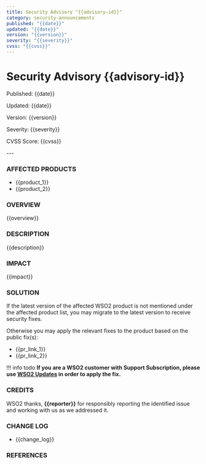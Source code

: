 ```yaml
---
title: Security Advisory "{{advisory-id}}"
category: security-announcements
published: "{{date}}"
updated: "{{date}}"
version: "{{version}}"
severity: "{{severity}}"
cvss: "{{cvss}}"
---
```


# Security Advisory {{advisory-id}}

<p class="doc-info">Published: {{date}}</p>
<p class="doc-info">Updated: {{date}}</p>
<p class="doc-info">Version: {{version}}</p>
<p class="doc-info">Severity: {{severity}}</p>
<p class="doc-info">CVSS Score: {{cvss}}</p>
---

### AFFECTED PRODUCTS
* {{product_1}}
* {{product_2}}


### OVERVIEW
{{overview}}


### DESCRIPTION
{{description}}


### IMPACT
{{impact}}


### SOLUTION
If the latest version of the affected WSO2 product is not mentioned under the affected product list, you may migrate to the latest version to receive security fixes.

Otherwise you may apply the relevant fixes to the product based on the public fix(s):

* {{pr_link_1}}
* {{pr_link_2}}


!!! info todo
    **If you are a WSO2 customer with Support Subscription, please use [WSO2 Updates](https://wso2.com/updates/) in order to apply the fix.**


### CREDITS
WSO2 thanks, **{{reporter}}** for responsibly reporting the identified issue and working with us as we addressed it.


### CHANGE LOG
* {{change_log}}


### REFERENCES
[^1]: [reference_1_link](reference_1_link)
